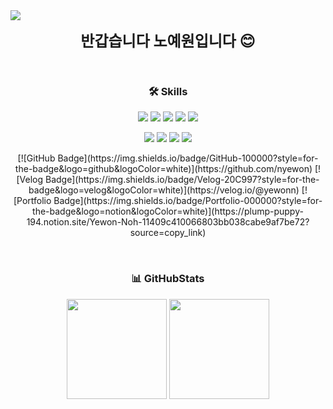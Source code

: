 <!-- 프로필 상단 -->
<img src="https://capsule-render.vercel.app/api?type=waving&color=auto&height=200&section=header&text=Yewon%27s%20GitHub&fontSize=30&fontColor=ffffff" />

<!-- 간단 인사 -->
<p align="center">
  <font size="5"><b>반갑습니다 노예원입니다 😊</b></font>
</p>

<br />

<!-- Skills -->
<h3 align="center">🛠 Skills</h3>

<p align="center">
  <img src="https://img.shields.io/badge/HTML5-E34F26?style=for-the-badge&logo=html5&logoColor=white" />
  <img src="https://img.shields.io/badge/CSS3-1572B6?style=for-the-badge&logo=CSS3&logoColor=white">
  <img src="https://img.shields.io/badge/JavaScript-F7DF1E?style=for-the-badge&logo=JavaScript&logoColor=white">
  <img src="https://img.shields.io/badge/TypeScript-3178C6?style=for-the-badge&logo=typescript&logoColor=white" />
  <img src="https://img.shields.io/badge/React-20232A?style=for-the-badge&logo=react&logoColor=61DAFB" />
</p>

<p align="center">
  <img src="https://img.shields.io/badge/Kotlin-7F52FF?style=for-the-badge&logo=Kotlin&logoColor=white">
  <img src="https://img.shields.io/badge/java-007396?style=for-the-badge&logo=OpenJDK&logoColor=white">
  <img src="https://img.shields.io/badge/C-00599C?style=for-the-badge&logo=c&logoColor=white" />
  <img src="https://img.shields.io/badge/Python-3776AB?style=for-the-badge&logo=python&logoColor=white">
</p>

<p align="center">
  [![GitHub Badge](https://img.shields.io/badge/GitHub-100000?style=for-the-badge&logo=github&logoColor=white)](https://github.com/nyewon)
  [![Velog Badge](https://img.shields.io/badge/Velog-20C997?style=for-the-badge&logo=velog&logoColor=white)](https://velog.io/@yewonn)
  [![Portfolio Badge](https://img.shields.io/badge/Portfolio-000000?style=for-the-badge&logo=notion&logoColor=white)](https://plump-puppy-194.notion.site/Yewon-Noh-11409c410066803bb038cabe9af7be72?source=copy_link)
</p>

<br />

<!-- GitHub Stats + Most Used Languages -->
<h3 align="center">📊 GitHubStats</h3>
<p align="center">
  <img
  src="https://github-readme-stats.vercel.app/api/top-langs/?username=nyewon&langs_count=8&card_width=380&theme=default"
  height="160"
  />
  <img
  src="https://github-readme-stats.vercel.app/api?username=nyewon&show_icons=true&theme=default&rank_icon=default"
  height="160"
  />
</p>

